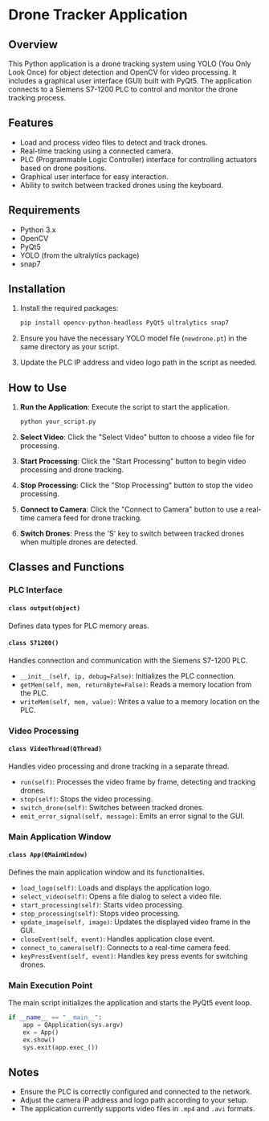 # Drone Tracker Application

## Overview
This Python application is a drone tracking system using YOLO (You Only Look Once) for object detection and OpenCV for video processing. It includes a graphical user interface (GUI) built with PyQt5. The application connects to a Siemens S7-1200 PLC to control and monitor the drone tracking process.

## Features
- Load and process video files to detect and track drones.
- Real-time tracking using a connected camera.
- PLC (Programmable Logic Controller) interface for controlling actuators based on drone positions.
- Graphical user interface for easy interaction.
- Ability to switch between tracked drones using the keyboard.

## Requirements
- Python 3.x
- OpenCV
- PyQt5
- YOLO (from the ultralytics package)
- snap7

## Installation
1. Install the required packages:
    ```bash
    pip install opencv-python-headless PyQt5 ultralytics snap7
    ```

2. Ensure you have the necessary YOLO model file (`newdrone.pt`) in the same directory as your script.

3. Update the PLC IP address and video logo path in the script as needed.

## How to Use
1. **Run the Application**: Execute the script to start the application.
    ```bash
    python your_script.py
    ```

2. **Select Video**: Click the "Select Video" button to choose a video file for processing.

3. **Start Processing**: Click the "Start Processing" button to begin video processing and drone tracking.

4. **Stop Processing**: Click the "Stop Processing" button to stop the video processing.

5. **Connect to Camera**: Click the "Connect to Camera" button to use a real-time camera feed for drone tracking.

6. **Switch Drones**: Press the 'S' key to switch between tracked drones when multiple drones are detected.

## Classes and Functions

### PLC Interface

#### `class output(object)`
Defines data types for PLC memory areas.

#### `class S71200()`
Handles connection and communication with the Siemens S7-1200 PLC.
- `__init__(self, ip, debug=False)`: Initializes the PLC connection.
- `getMem(self, mem, returnByte=False)`: Reads a memory location from the PLC.
- `writeMem(self, mem, value)`: Writes a value to a memory location on the PLC.

### Video Processing

#### `class VideoThread(QThread)`
Handles video processing and drone tracking in a separate thread.
- `run(self)`: Processes the video frame by frame, detecting and tracking drones.
- `stop(self)`: Stops the video processing.
- `switch_drone(self)`: Switches between tracked drones.
- `emit_error_signal(self, message)`: Emits an error signal to the GUI.

### Main Application Window

#### `class App(QMainWindow)`
Defines the main application window and its functionalities.
- `load_logo(self)`: Loads and displays the application logo.
- `select_video(self)`: Opens a file dialog to select a video file.
- `start_processing(self)`: Starts video processing.
- `stop_processing(self)`: Stops video processing.
- `update_image(self, image)`: Updates the displayed video frame in the GUI.
- `closeEvent(self, event)`: Handles application close event.
- `connect_to_camera(self)`: Connects to a real-time camera feed.
- `keyPressEvent(self, event)`: Handles key press events for switching drones.

### Main Execution Point
The main script initializes the application and starts the PyQt5 event loop.
```python
if __name__ == "__main__":
    app = QApplication(sys.argv)
    ex = App()
    ex.show()
    sys.exit(app.exec_())
```

## Notes
- Ensure the PLC is correctly configured and connected to the network.
- Adjust the camera IP address and logo path according to your setup.
- The application currently supports video files in `.mp4` and `.avi` formats.
